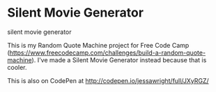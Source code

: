 # Silent Movie Generator
silent movie generator

This is my Random Quote Machine project for Free Code Camp (https://www.freecodecamp.com/challenges/build-a-random-quote-machine). I've made a Silent Movie Generator instead because that is cooler. 

This is also on CodePen at http://codepen.io/jessawright/full/JXyRGZ/
